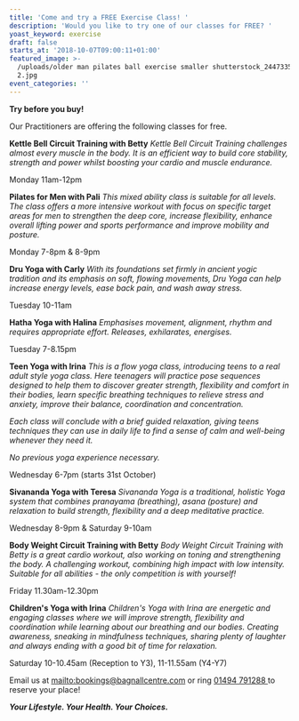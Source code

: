 ```yaml
---
title: 'Come and try a FREE Exercise Class! '
description: 'Would you like to try one of our classes for FREE? '
yoast_keyword: exercise
draft: false
starts_at: '2018-10-07T09:00:11+01:00'
featured_image: >-
  /uploads/older man pilates ball exercise smaller shutterstock_244733575 copy
  2.jpg
event_categories: ''
---
```

**Try before you buy!**

Our Practitioners are offering the following classes for free.

**Kettle Bell Circuit Training with Betty**
_Kettle Bell Circuit Training challenges almost every muscle in the body. It is an efficient way to build core stability, strength and power whilst boosting your cardio and muscle endurance._

Monday 11am-12pm 

**Pilates for Men with Pali**
_This mixed ability class is suitable for all levels. The class offers a more intensive workout with focus on specific target areas for men to strengthen the deep core, increase flexibility, enhance overall lifting power and sports performance and improve mobility and posture._ 

Monday 7-8pm & 8-9pm

**Dru Yoga with Carly**
_With its foundations set firmly in ancient yogic tradition and its emphasis on soft, flowing movements, Dru Yoga can help increase energy levels, ease back pain, and wash away stress._

Tuesday 10-11am

**Hatha Yoga with Halina**
_Emphasises movement, alignment, rhythm and requires appropriate effort. Releases, exhilarates, energises._

Tuesday 7-8.15pm

**Teen Yoga with Irina**
_This is a flow yoga class, introducing teens to a real adult style yoga class. Here teenagers will practice pose sequences designed to help them to discover greater strength, flexibility and comfort in their bodies, learn specific breathing techniques to relieve stress and anxiety, improve their balance, coordination and concentration._

_Each class will conclude with a brief guided relaxation, giving teens techniques they can use in daily life to find a sense of calm and well-being whenever they need it._

_No previous yoga experience necessary._

Wednesday 6-7pm (starts 31st October)

**Sivananda Yoga with Teresa**
_Sivananda Yoga is a traditional, holistic Yoga system that combines pranayama (breathing), asana (posture) and relaxation to build strength, flexibility and a deep meditative practice._

Wednesday 8-9pm & Saturday 9-10am

**Body Weight Circuit Training with Betty**
_Body Weight Circuit Training with Betty is a great cardio workout, also working on toning and strengthening the body. A challenging workout, combining high impact with low intensity. Suitable for all abilities - the only competition is with yourself!_

Friday 11.30am-12.30pm 

**Children's Yoga with Irina**
_Children's Yoga with Irina are energetic and engaging classes where we will improve strength, flexibility and coordination while learning about our breathing and our bodies. Creating awareness, sneaking in mindfulness techniques, sharing plenty of laughter and always ending with a good bit of time for relaxation._

Saturday 10-10.45am (Reception to Y3), 11-11.55am (Y4-Y7)

Email us at <mailto:bookings@bagnallcentre.com> or ring [01494 791288 ](tel:01494791288)to reserve your place! 

_**Your Lifestyle. Your Health. Your Choices.**_
